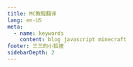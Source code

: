 ```yaml
---
title: MC教程翻译
lang: en-US
meta:
  - name: keywords
    content: blog javascript minecraft
footer: 三三的小狐狸
sidebarDepth: 2
---
```

